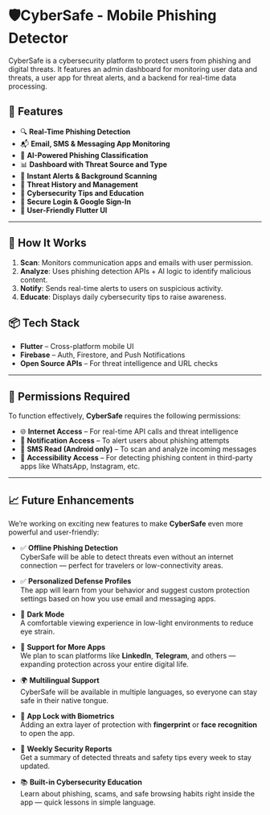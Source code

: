 # 🛡️CyberSafe - Mobile Phishing Detector 

CyberSafe is a cybersecurity platform to protect users from phishing and digital threats. It features an admin dashboard for monitoring user data and threats, a user app for threat alerts, and a backend for real-time data processing.

## 🚀 Features

- 🔍 **Real-Time Phishing Detection**
- 📬 **Email, SMS & Messaging App Monitoring**
- 🧠 **AI-Powered Phishing Classification**
- 📊 **Dashboard with Threat Source and Type**
- 🔔 **Instant Alerts & Background Scanning**
- 🧾 **Threat History and Management**
- 🧠 **Cybersecurity Tips and Education**
- 🔐 **Secure Login & Google Sign-In**
- 📱 **User-Friendly Flutter UI**

---

## 🧠 How It Works

1. **Scan**: Monitors communication apps and emails with user permission.
2. **Analyze**: Uses phishing detection APIs + AI logic to identify malicious content.
3. **Notify**: Sends real-time alerts to users on suspicious activity.
4. **Educate**: Displays daily cybersecurity tips to raise awareness.


## 📦 Tech Stack

- **Flutter** – Cross-platform mobile UI
- **Firebase** – Auth, Firestore, and Push Notifications
- **Open Source APIs** – For threat intelligence and URL checks

---

## 🔐 Permissions Required

To function effectively, **CyberSafe** requires the following permissions:

- 🌐 **Internet Access** – For real-time API calls and threat intelligence
- 🔔 **Notification Access** – To alert users about phishing attempts
- 📩 **SMS Read (Android only)** – To scan and analyze incoming messages
- 🧭 **Accessibility Access** – For detecting phishing content in third-party apps like WhatsApp, Instagram, etc.

---

## 📈 Future Enhancements

We’re working on exciting new features to make **CyberSafe** even more powerful and user-friendly:

- ✅ **Offline Phishing Detection**  
  CyberSafe will be able to detect threats even without an internet connection — perfect for travelers or low-connectivity areas.

- ✅ **Personalized Defense Profiles**  
  The app will learn from your behavior and suggest custom protection settings based on how you use email and messaging apps.

- 🌙 **Dark Mode**  
  A comfortable viewing experience in low-light environments to reduce eye strain.

- 🔗 **Support for More Apps**  
  We plan to scan platforms like **LinkedIn**, **Telegram**, and others — expanding protection across your entire digital life.

- 🌍 **Multilingual Support**  
  CyberSafe will be available in multiple languages, so everyone can stay safe in their native tongue.

- 🔐 **App Lock with Biometrics**  
  Adding an extra layer of protection with **fingerprint** or **face recognition** to open the app.

- 📅 **Weekly Security Reports**  
  Get a summary of detected threats and safety tips every week to stay updated.

- 📚 **Built-in Cybersecurity Education**  
  Learn about phishing, scams, and safe browsing habits right inside the app — quick lessons in simple language.

  

